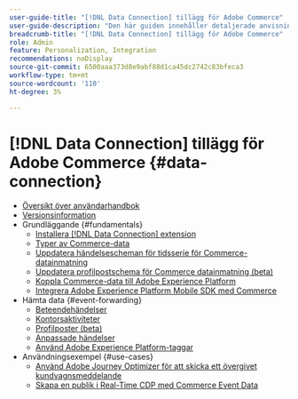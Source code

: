 ```yaml
---
user-guide-title: "[!DNL Data Connection] tillägg för Adobe Commerce"
user-guide-description: "Den här guiden innehåller detaljerade anvisningar om hur du använder [!DNL Data Connection] för Adobe Commerce."
breadcrumb-title: "[!DNL Data Connection] tillägg för Adobe Commerce"
role: Admin
feature: Personalization, Integration
recommendations: noDisplay
source-git-commit: 6500aaa373d8e9abf88d1ca45dc2742c83bfeca3
workflow-type: tm+mt
source-wordcount: '110'
ht-degree: 3%

---
```


# [!DNL Data Connection] tillägg för Adobe Commerce {#data-connection}

- [Översikt över användarhandbok](overview.md)
- [Versionsinformation](release-notes.md)
- Grundläggande {#fundamentals}
   - [Installera [!DNL Data Connection] extension](install.md)
   - [Typer av Commerce-data](data-ingestion.md)
   - [Uppdatera händelsescheman för tidsserie för Commerce-datainmatning](update-xdm.md)
   - [Uppdatera profilpostschema för Commerce datainmatning (beta)](profile-data.md)
   - [Koppla Commerce-data till Adobe Experience Platform](connect-data.md)
   - [Integrera Adobe Experience Platform Mobile SDK med Commerce](mobile-sdk-epc.md)
- Hämta data {#event-forwarding}
   - [Beteendehändelser](events.md)
   - [Kontorsaktiviteter](events-backoffice.md)
   - [Profilposter (beta)](events-profilerecord.md)
   - [Anpassade händelser](custom-events.md)
   - [Använd Adobe Experience Platform-taggar](using-tags.md)
- Användningsexempel {#use-cases}
   - [Använd Adobe Journey Optimizer för att skicka ett övergivet kundvagnsmeddelande](using-ajo.md)
   - [Skapa en publik i Real-Time CDP med Commerce Event Data](create-audience.md)
